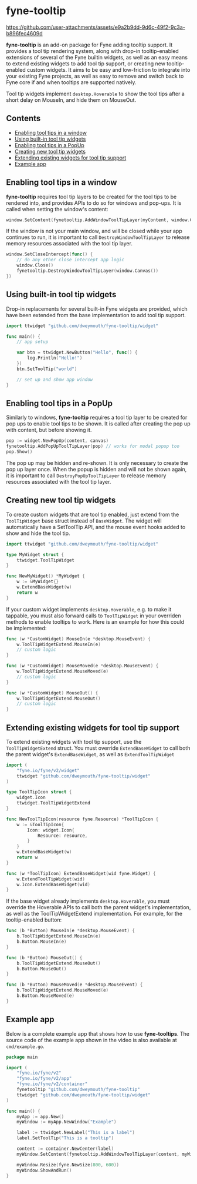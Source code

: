 # fyne-tooltip



https://github.com/user-attachments/assets/e9a2b9dd-9d6c-49f2-9c3a-b896fec4609d


**fyne-tooltip** is an add-on package for Fyne adding tooltip support. It provides a tool tip rendering system, along with drop-in tooltip-enabled extensions of several of the Fyne builtin widgets, as well as an easy means to extend existing widgets to add tool tip support, or creating new tooltip-enabled custom widgets. It aims to be easy and low-friction to integrate into your existing Fyne projects, as well as easy to remove and switch back to Fyne core if and when tooltips are supported natively.

Tool tip widgets implement `desktop.Hoverable` to show the tool tips after a short delay on MouseIn, and hide them on MouseOut.

## Contents

- [Enabling tool tips in a window](#enabling-tool-tips-in-a-window)
- [Using built-in tool tip widgets](#using-built-in-tool-tip-widgets)
- [Enabling tool tips in a PopUp](#enabling-tool-tips-in-a-popup)
- [Creating new tool tip widgets](#creating-new-tool-tip-widgets)
- [Extending existing widgets for tool tip support](#extending-existing-widgets-for-tool-tip-support)
- [Example app](#example-app)

## Enabling tool tips in a window

**fyne-tooltip** requires tool tip layers to be created for the tool tips to be rendered into, and provides APIs to do so for windows and pop-ups. It is called when setting the window's content:

```go
window.SetContent(fynetooltip.AddWindowToolTipLayer(myContent, window.Canvas()))
```

If the window is not your main window, and will be closed while your app continues to run, it is important to call `DestroyWindowToolTipLayer` to release memory resources associated with the tool tip layer.

```go
window.SetCloseIntercept(func() {
    // do any other close intercept app logic
    window.Close()
    fynetooltip.DestroyWindowToolTipLayer(window.Canvas())
})
```

## Using built-in tool tip widgets

Drop-in replacements for several built-in Fyne widgets are provided, which have been extended from the base implementation to add tool tip support.

```go
import ttwidget "github.com/dweymouth/fyne-tooltip/widget"

func main() {
    // app setup

    var btn = ttwidget.NewButton("Hello", func() {
        log.Println("Hello!")
    })
    btn.SetToolTip("world")

    // set up and show app window
}
```

## Enabling tool tips in a PopUp

Similarly to windows, **fyne-tooltip** requires a tool tip layer to be created for pop ups to enable tool tips to be shown.
It is called after creating the pop up with content, but before showing it.

```go
pop := widget.NewPopUp(content, canvas)
fynetooltip.AddPopUpToolTipLayer(pop) // works for modal popup too
pop.Show()
```

The pop up may be hidden and re-shown. It is only necessary to create the pop up layer once. When the popup is hidden and will not be shown again,
it is important to call `DestroyPopUpToolTipLayer` to release memory resources associated with the tool tip layer.

## Creating new tool tip widgets

To create custom widgets that are tool tip enabled, just extend from the `ToolTipWidget` base struct instead of `BaseWidget`. The widget will automatically
have a SetToolTip API, and the mouse event hooks added to show and hide the tool tip.

```go
import ttwidget "github.com/dweymouth/fyne-tooltip/widget"

type MyWidget struct {
    ttwidget.ToolTipWidget
}

func NewMyWidget() *MyWidget {
    w := &MyWidget{}
    w.ExtendBaseWidget(w)
    return w
}
```

If your custom widget implements `desktop.Hoverable`, e.g. to make it tappable, you must also forward calls to `ToolTipWidget` in your overriden methods to enable tooltips to work. Here is an example for how this could be implemented:

```go
func (w *CustomWidget) MouseIn(e *desktop.MouseEvent) {
	w.ToolTipWidgetExtend.MouseIn(e)
	// custom logic
}

func (w *CustomWidget) MouseMoved(e *desktop.MouseEvent) {
	w.ToolTipWidgetExtend.MouseMoved(e)
    // custom logic
}

func (w *CustomWidget) MouseOut() {
	w.ToolTipWidgetExtend.MouseOut()
	// custom logic
}
```

## Extending existing widgets for tool tip support

To extend existing widgets with tool tip support, use the `ToolTipWidgetExtend` struct. You must override `ExtendBaseWidget` to call both the
parent widget's `ExtendBaseWidget`, as well as `ExtendToolTipWidget`

```go
import (
    "fyne.io/fyne/v2/widget"
    ttwidget "github.com/dweymouth/fyne-tooltip/widget"
)

type ToolTipIcon struct {
    widget.Icon
    ttwidget.ToolTipWidgetExtend
}

func NewToolTipIcon(resource fyne.Resource) *ToolTipIcon {
    w := &ToolTipIcon{
        Icon: widget.Icon{
            Resource: resource,
        }
    }
    w.ExtendBaseWidget(w)
    return w
}

func (w *ToolTipIcon) ExtendBaseWidget(wid fyne.Widget) {
	w.ExtendToolTipWidget(wid)
	w.Icon.ExtendBaseWidget(wid)
}
```

If the base widget already implements `desktop.Hoverable`, you must override the Hoverable APIs to call both the parent widget's implementation,
as well as the ToolTipWidgetExtend implementation. For example, for the tooltip-enabled button:

```go
func (b *Button) MouseIn(e *desktop.MouseEvent) {
	b.ToolTipWidgetExtend.MouseIn(e)
	b.Button.MouseIn(e)
}

func (b *Button) MouseOut() {
	b.ToolTipWidgetExtend.MouseOut()
	b.Button.MouseOut()
}

func (b *Button) MouseMoved(e *desktop.MouseEvent) {
	b.ToolTipWidgetExtend.MouseMoved(e)
	b.Button.MouseMoved(e)
}
```

## Example app

Below is a complete example app that shows how to use **fyne-tooltips**. The source code of the example app shown in the video is also available at `cmd/example.go`.

```go
package main

import (
	"fyne.io/fyne/v2"
	"fyne.io/fyne/v2/app"
	"fyne.io/fyne/v2/container"
	fynetooltip "github.com/dweymouth/fyne-tooltip"
	ttwidget "github.com/dweymouth/fyne-tooltip/widget"
)

func main() {
	myApp := app.New()
	myWindow := myApp.NewWindow("Example")

	label := ttwidget.NewLabel("This is a label")
	label.SetToolTip("This is a tooltip")

	content := container.NewCenter(label)
	myWindow.SetContent(fynetooltip.AddWindowToolTipLayer(content, myWindow.Canvas()))

	myWindow.Resize(fyne.NewSize(800, 600))
	myWindow.ShowAndRun()
}
```
